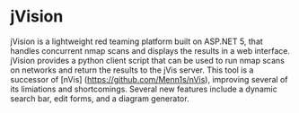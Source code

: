 # jVision
jVision is a lightweight red teaming platform built on ASP.NET 5, that handles concurrent nmap scans and displays the results in a web interface. jVision provides a python client script that can be used to run nmap scans on networks and return the results to the jVis server.  This tool is a successor of [nVis] (https://github.com/Menn1s/nVis), improving several of its limiations and shortcomings. Several new features include a dynamic search bar, edit forms, and a diagram generator.
